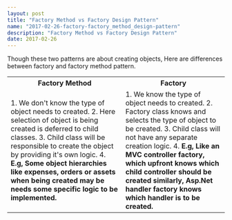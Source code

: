 ```yaml
---
layout: post
title: "Factory Method vs Factory Design Pattern"
name: "2017-02-26-factory-factory_method_design-pattern"
description: "Factory Method vs Factory Design Pattern"
date: 2017-02-26
---
```

<p>Though these two patterns are about creating objects, Here are differences between factory and factory method pattern.</p>
<table>
<tr>
<th>Factory Method</th>
<th>Factory</th>
</tr>
<tr>
<td>
1. We don't know the type of object needs to created.
2. Here selection of object is being created is deferred to child classes.
3. Child class will be responsible to create the object by providing it's own logic.
4. <b>E.g, Some object hierarchies like expenses, orders or assets when being created may be needs some specific logic to be implemented.</b></td>
<td>
1. We know the type of object needs to created.
2. Factory class knows and selects the type of object to be created.
3. Child class will not have any separate creation logic.
4. <b>E.g, Like an MVC controller factory, which upfront knows which child controller should be created similarly, Asp.Net handler factory knows which handler is to be created.</b></td>
</tr>
</table>
